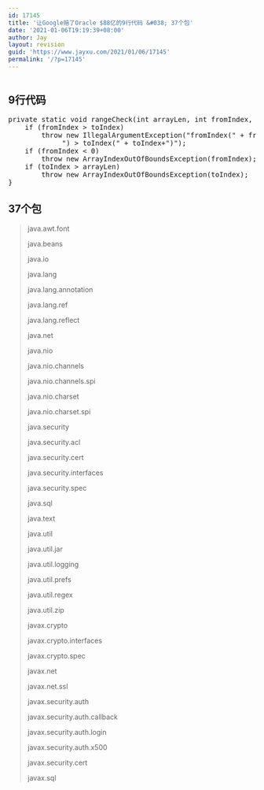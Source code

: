 ```yaml
---
id: 17145
title: '让Google赔了Oracle $88亿的9行代码 &#038; 37个包'
date: '2021-01-06T19:19:39+08:00'
author: Jay
layout: revision
guid: 'https://www.jayxu.com/2021/01/06/17145'
permalink: '/?p=17145'
---
```


<!-- wp:image {"id":16548} -->
<figure class="wp-block-image"><img src="https://www.jayxu.com/log/wp-content/uploads/2018/05/Oracle-Google-Android-Lawsuit-1.jpg" alt="" class="wp-image-16548"/></figure>
<!-- /wp:image -->

<!-- wp:paragraph -->
<p></p>
<!-- /wp:paragraph -->

<!-- wp:heading -->
<h2>9行代码</h2>
<!-- /wp:heading -->

<!-- wp:enlighter/codeblock -->
<pre class="EnlighterJSRAW" data-enlighter-language="generic" data-enlighter-theme="" data-enlighter-highlight="" data-enlighter-linenumbers="" data-enlighter-lineoffset="" data-enlighter-title="" data-enlighter-group="">private static void rangeCheck(int arrayLen, int fromIndex, int toIndex) {
    if (fromIndex > toIndex)
        throw new IllegalArgumentException("fromIndex(" + fromIndex +
             ") > toIndex(" + toIndex+")");
    if (fromIndex &lt; 0)
        throw new ArrayIndexOutOfBoundsException(fromIndex);
    if (toIndex > arrayLen)
        throw new ArrayIndexOutOfBoundsException(toIndex);
}
</pre>
<!-- /wp:enlighter/codeblock -->

<!-- wp:paragraph -->
<p></p>
<!-- /wp:paragraph -->

<!-- wp:heading -->
<h2>37个包</h2>
<!-- /wp:heading -->

<!-- wp:quote -->
<blockquote class="wp-block-quote"><p>java.awt.font</p><p>java.beans</p><p>java.io</p><p>java.lang</p><p>java.lang.annotation</p><p>java.lang.ref</p><p>java.lang.reflect</p><p>java.net</p><p>java.nio</p><p>java.nio.channels</p><p>java.nio.channels.spi</p><p>java.nio.charset</p><p>java.nio.charset.spi</p><p>java.security</p><p>java.security.acl</p><p>java.security.cert</p><p>java.security.interfaces</p><p>java.security.spec</p><p>java.sql</p><p>java.text</p><p>java.util</p><p>java.util.jar</p><p>java.util.logging</p><p>java.util.prefs</p><p>java.util.regex</p><p>java.util.zip</p><p>javax.crypto</p><p>javax.crypto.interfaces</p><p>javax.crypto.spec</p><p>javax.net</p><p>javax.net.ssl</p><p>javax.security.auth</p><p>javax.security.auth.callback</p><p>javax.security.auth.login</p><p>javax.security.auth.x500</p><p>javax.security.cert</p><p>javax.sql</p></blockquote>
<!-- /wp:quote -->